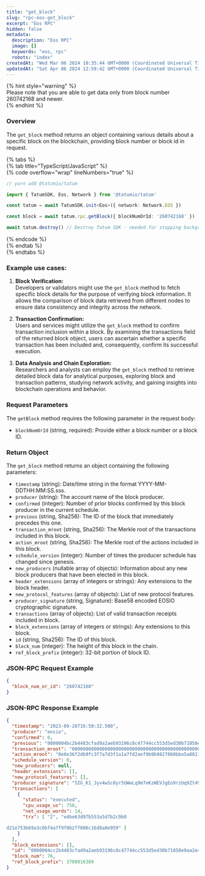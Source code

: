 ```yaml
---
title: "get_block"
slug: "rpc-eos-get_block"
excerpt: "Eos RPC"
hidden: false
metadata: 
  description: "Eos RPC"
  image: []
  keywords: "eos, rpc"
  robots: "index"
createdAt: "Wed Mar 06 2024 10:35:44 GMT+0000 (Coordinated Universal Time)"
updatedAt: "Sat Apr 06 2024 12:59:42 GMT+0000 (Coordinated Universal Time)"
---
```




{% hint style="warning" %}  
Please note that you are able to get data only from block number 260742168 and newer.  
{% endhint %}

### Overview

The `get_block` method returns an object containing various details about a specific block on the blockchain, providing block number or block id in request.

{% tabs %}  
{% tab title="TypeScript/JavaScript" %}  
{% code overflow="wrap" lineNumbers="true" %}

```typescript
// yarn add @tatumio/tatum

import { TatumSDK, Eos, Network } from '@tatumio/tatum'

const tatum = await TatumSDK.init<Eos>({ network: Network.EOS })

const block = await tatum.rpc.getBlock({ blockNumOrId: '260742168' })

await tatum.destroy() // Destroy Tatum SDK - needed for stopping background jobs
```

{% endcode %}  
{% endtab %}  
{% endtabs %}

### Example use cases:

1. **Block Verification:**  
   Developers or validators might use the `get_block` method to fetch specific block details for the purpose of verifying block information. It allows the comparison of block data retrieved from different nodes to ensure data consistency and integrity across the network.

2. **Transaction Confirmation:**  
   Users and services might utilize the `get_block` method to confirm transaction inclusion within a block. By examining the transactions field of the returned block object, users can ascertain whether a specific transaction has been included and, consequently, confirm its successful execution.

3. **Data Analysis and Chain Exploration:**  
   Researchers and analysts can employ the `get_block` method to retrieve detailed block data for analytical purposes, exploring block and transaction patterns, studying network activity, and gaining insights into blockchain operations and behavior.

### Request Parameters

The `getBlock` method requires the following parameter in the request body:

- `blockNumOrId` (string, required): Provide either a block number or a block ID.

### Return Object

The `get_block` method returns an object containing the following parameters:

- `timestamp` (string): Date/time string in the format YYYY-MM-DDTHH:MM:SS.sss.
- `producer` (string): The account name of the block producer.
- `confirmed` (integer): Number of prior blocks confirmed by this block producer in the current schedule.
- `previous` (string, Sha256): The ID of the block that immediately precedes this one.
- `transaction_mroot` (string, Sha256): The Merkle root of the transactions included in this block.
- `action_mroot` (string, Sha256): The Merkle root of the actions included in this block.
- `schedule_version` (integer): Number of times the producer schedule has changed since genesis.
- `new_producers` (nullable array of objects): Information about any new block producers that have been elected in this block.
- `header_extensions` (array of integers or strings): Any extensions to the block header.
- `new_protocol_features` (array of objects): List of new protocol features.
- `producer_signature` (string, Signature): Base58 encoded EOSIO cryptographic signature.
- `transactions` (array of objects): List of valid transaction receipts included in block.
- `block_extensions` (array of integers or strings): Any extensions to this block.
- `id` (string, Sha256): The ID of this block.
- `block_num` (integer): The height of this block in the chain.
- `ref_block_prefix` (integer): 32-bit portion of block ID.

### JSON-RPC Request Example

```json
{
  "block_num_or_id": "260742168"
}
```

### JSON-RPC Response Example

```json
{
  "timestamp": "2023-09-26T16:50:32.500",
  "producer": "eosio",
  "confirmed": 0,
  "previous": "0000004bc2b4483cfad9a2aeb93196c8c47744cc553d5ed30b71058e9aa2e410",
  "transaction_mroot": "0000000000000000000000000000000000000000000000000000000000000000",
  "action_mroot": "0e6e36f2db9fc3f7a7d3f1a1a7fd2aef9b9b9827060bbe5a8811e0e86e7d7d3a",
  "schedule_version": 0,
  "new_producers": null,
  "header_extensions": [],
  "new_protocol_features": [],
  "producer_signature": "SIG_K1_Jyv4wSc8yr5UWwLq9m7eKzWEVJgEo9rzUq9Zt49gCQjzjxrtBQyd1ZQsZt5Ge9wXCUsMxra1mHLJyZXFqSRcR5wSEDF1",
  "transactions": [
    {
      "status": "executed",
      "cpu_usage_us": 758,
      "net_usage_words": 14,
      "trx": [ "2", "e4be63d97b553a5d7b2c9b0

d21e753b69a3c0bf4a7f9f0b2ff806c16d8a8e959" ]
    }
  ],
  "block_extensions": [],
  "id": "0000004cc2b4483cfad9a2aeb93196c8c47744cc553d5ed30b71058e9aa2e410",
  "block_num": 76,
  "ref_block_prefix": 3708016389
}
```
